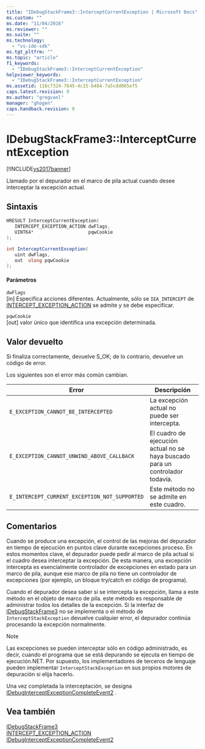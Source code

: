 ```yaml
---
title: "IDebugStackFrame3::InterceptCurrentException | Microsoft Docs"
ms.custom: ""
ms.date: "11/04/2016"
ms.reviewer: ""
ms.suite: ""
ms.technology: 
  - "vs-ide-sdk"
ms.tgt_pltfrm: ""
ms.topic: "article"
f1_keywords: 
  - "IDebugStackFrame3::InterceptCurrentException"
helpviewer_keywords: 
  - "IDebugStackFrame3::InterceptCurrentException"
ms.assetid: 116c7324-7645-4c15-b484-7a5cdd065ef5
caps.latest.revision: 9
ms.author: "gregvanl"
manager: "ghogen"
caps.handback.revision: 9
---
```

# IDebugStackFrame3::InterceptCurrentException
[!INCLUDE[vs2017banner](../../../code-quality/includes/vs2017banner.md)]

Llamado por el depurador en el marco de pila actual cuando desee interceptar la excepción actual.  
  
## Sintaxis  
  
```cpp  
HRESULT InterceptCurrentException(  
   INTERCEPT_EXCEPTION_ACTION dwFlags,  
   UINT64*                    pqwCookie  
);  
```  
  
```c#  
int InterceptCurrentException(  
   uint dwFlags,   
   out  ulong pqwCookie  
);  
```  
  
#### Parámetros  
 `dwFlags`  
 \[in\]  Especifica acciones diferentes.  Actualmente, sólo se `IEA_INTERCEPT` de [INTERCEPT\_EXCEPTION\_ACTION](../../../extensibility/debugger/reference/intercept-exception-action.md) se admite y se debe especificar.  
  
 `pqwCookie`  
 \[out\]  valor único que identifica una excepción determinada.  
  
## Valor devuelto  
 Si finaliza correctamente, devuelve S\_OK; de lo contrario, devuelve un código de error.  
  
 Los siguientes son el error más común cambian.  
  
|Error|Descripción|  
|-----------|-----------------|  
|`E_EXCEPTION_CANNOT_BE_INTERCEPTED`|La excepción actual no puede ser intercepta.|  
|`E_EXCEPTION_CANNOT_UNWIND_ABOVE_CALLBACK`|El cuadro de ejecución actual no se haya buscado para un controlador todavía.|  
|`E_INTERCEPT_CURRENT_EXCEPTION_NOT_SUPPORTED`|Este método no se admite en este cuadro.|  
  
## Comentarios  
 Cuando se produce una excepción, el control de las mejoras del depurador en tiempo de ejecución en puntos clave durante excepciones proceso.  En estos momentos clave, el depurador puede pedir al marco de pila actual si el cuadro desea interceptar la excepción.  De esta manera, una excepción intercepta es esencialmente controlador de excepciones en estado para un marco de pila, aunque ese marco de pila no tiene un controlador de excepciones \(por ejemplo, un bloque try\/catch en código de programa\).  
  
 Cuando el depurador desea saber si se intercepta la excepción, llama a este método en el objeto de marco de pila.  este método es responsable de administrar todos los detalles de la excepción.  Si la interfaz de [IDebugStackFrame3](../../../extensibility/debugger/reference/idebugstackframe3.md) no se implementa o el método de `InterceptStackException` devuelve cualquier error, el depurador continúa procesando la excepción normalmente.  
  
> [!NOTE]
>  Las excepciones se pueden interceptar sólo en código administrado, es decir, cuando el programa que se está depurando se ejecuta en tiempo de ejecución.NET.  Por supuesto, los implementadores de terceros de lenguaje pueden implementar `InterceptStackException` en sus propios motores de depuración si elija hacerlo.  
  
 Una vez completada la interceptación, se designa [IDebugInterceptExceptionCompleteEvent2](../../../extensibility/debugger/reference/idebuginterceptexceptioncompleteevent2.md) .  
  
## Vea también  
 [IDebugStackFrame3](../../../extensibility/debugger/reference/idebugstackframe3.md)   
 [INTERCEPT\_EXCEPTION\_ACTION](../../../extensibility/debugger/reference/intercept-exception-action.md)   
 [IDebugInterceptExceptionCompleteEvent2](../../../extensibility/debugger/reference/idebuginterceptexceptioncompleteevent2.md)